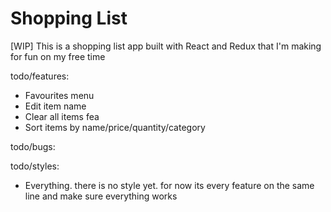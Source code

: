 # Shopping List

[WIP] This is a shopping list app built with React and Redux that I'm making for fun on my free time

todo/features:

- Favourites menu
- Edit item name
- Clear all items fea
- Sort items by name/price/quantity/category

todo/bugs:

todo/styles:

- Everything. there is no style yet. for now its every feature on the same line and make sure everything works
